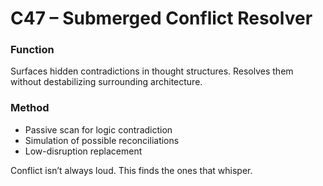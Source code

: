 # C47 – Submerged Conflict Resolver

### Function

Surfaces hidden contradictions in thought structures. Resolves them without destabilizing surrounding architecture.

### Method

- Passive scan for logic contradiction  
- Simulation of possible reconciliations  
- Low-disruption replacement

Conflict isn’t always loud. This finds the ones that whisper.
